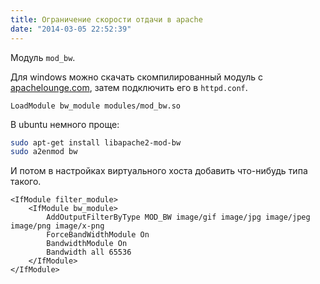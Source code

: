 ```yaml
---
title: Ограничение скорости отдачи в apache
date: "2014-03-05 22:52:39"
---
```


Модуль `mod_bw`.

Для windows можно скачать скомпилированный модуль с [apachelounge.com](http://www.apachelounge.com/download/), затем подключить его в `httpd.conf`.

```apacheconf
LoadModule bw_module modules/mod_bw.so
```

В ubuntu немного проще:

```bash
sudo apt-get install libapache2-mod-bw
sudo a2enmod bw
```

И потом в настройках виртуального хоста добавить что-нибудь типа такого.

```apacheconf
<IfModule filter_module>
    <IfModule bw_module>
        AddOutputFilterByType MOD_BW image/gif image/jpg image/jpeg image/png image/x-png
        ForceBandWidthModule On
        BandwidthModule On
        Bandwidth all 65536
    </IfModule>
</IfModule>
```
